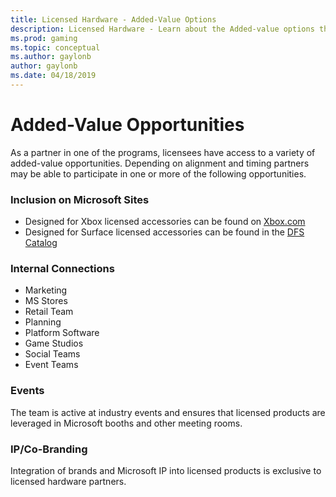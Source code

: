 ```yaml
---
title: Licensed Hardware - Added-Value Options
description: Licensed Hardware - Learn about the Added-value options that are part of the Licensed Hardware programs
ms.prod: gaming
ms.topic: conceptual
ms.author: gaylonb
author: gaylonb
ms.date: 04/18/2019
---
```


# Added-Value Opportunities

As a partner in one of the programs, licensees have access to a variety of added-value opportunities.  Depending on alignment and timing partners may be able to participate in one or more of the following opportunities.

### Inclusion on Microsoft Sites

- Designed for Xbox licensed accessories can be found on [Xbox.com](https://www.xbox.com/designed-for-xbox )
- Designed for Surface licensed accessories can be found in the [DFS Catalog](https://aka.ms/DFS)

### Internal Connections

- Marketing
- MS Stores
- Retail Team
- Planning
- Platform Software
- Game Studios
- Social Teams
- Event Teams

### Events

The team is active at industry events and ensures that licensed products are leveraged in Microsoft booths and other meeting rooms.

### IP/Co-Branding

Integration of brands and Microsoft IP into licensed products is exclusive to licensed hardware partners.

